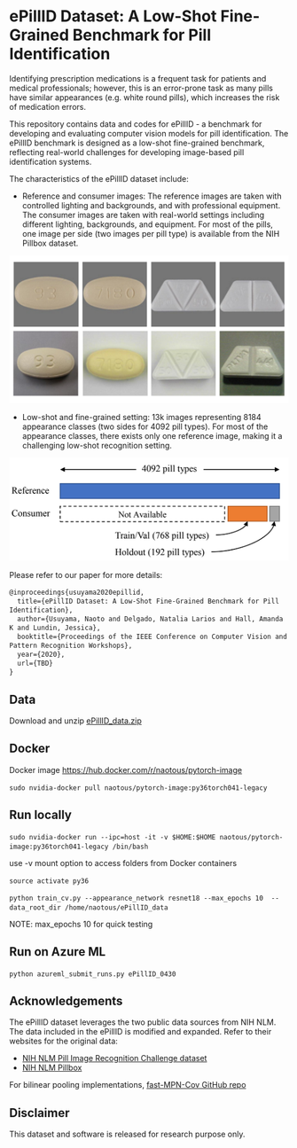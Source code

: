 # ePillID Dataset: A Low-Shot Fine-Grained Benchmark for Pill Identification

Identifying prescription medications is a frequent task for patients and medical professionals; however, this is an
error-prone task as many pills have similar appearances (e.g. white round pills), which increases the risk of medication errors. 

This repository contains data and codes for ePillID - a benchmark for developing and evaluating computer vision models for pill identification. The ePillID benchmark is designed as a low-shot fine-grained benchmark, reflecting real-world challenges for developing image-based pill identification systems.

The characteristics of the ePillID dataset include:
* Reference and consumer images:  The reference images are taken with controlled lighting and backgrounds, and with professional equipment. The consumer images are taken with real-world settings including different lighting, backgrounds, and equipment. For most of the pills, one image per side (two images per pill type) is available from the NIH Pillbox dataset. 

![Examples of reference and consumer images in ePillID](imgs/ePillID_reference_consumer_images.png)

* Low-shot and fine-grained setting: 13k images representing 8184 appearance classes (two sides for 4092 pill types). For most of the appearance classes, there exists only one reference image, making it a challenging low-shot recognition setting.

![ePillID data distribution](imgs/ePillID_stats.png)

Please refer to our paper for more details:
```
@inproceedings{usuyama2020epillid,
  title={ePillID Dataset: A Low-Shot Fine-Grained Benchmark for Pill Identification},
  author={Usuyama, Naoto and Delgado, Natalia Larios and Hall, Amanda K and Lundin, Jessica},
  booktitle={Proceedings of the IEEE Conference on Computer Vision and Pattern Recognition Workshops},
  year={2020},
  url={TBD}
}
```

## Data

Download and unzip [ePillID_data.zip](https://pillidwus2.blob.core.windows.net/data/ePillID_data.zip?st=2020-04-30T09%3A34%3A02Z&se=2031-05-01T02%3A38%3A00Z&sp=rl&sv=2018-03-28&sr=b&sig=Xvmr0RFWOeOSw74iyQso%2F7WQHs6lTxbtyQ9jrBTuLKI%3D)

## Docker

Docker image https://hub.docker.com/r/naotous/pytorch-image

`sudo nvidia-docker pull naotous/pytorch-image:py36torch041-legacy`

## Run locally

`sudo nvidia-docker run --ipc=host -it -v $HOME:$HOME naotous/pytorch-image:py36torch041-legacy /bin/bash`

use -v mount option to access folders from Docker containers

`source activate py36`

`python train_cv.py --appearance_network resnet18 --max_epochs 10  --data_root_dir /home/naotous/ePillID_data`

NOTE: max_epochs 10 for quick testing

## Run on Azure ML

`python azureml_submit_runs.py ePillID_0430`

## Acknowledgements

The ePillID dataset leverages the two public data sources from NIH NLM. The data included in the ePillID is modified and expanded. Refer to their websites for the original data:
* [NIH NLM Pill Image Recognition Challenge dataset](https://pir.nlm.nih.gov/challenge/)
* [NIH NLM Pillbox](https://pillbox.nlm.nih.gov/statistics.html)


For bilinear pooling implementations, [fast-MPN-Cov GitHub repo](https://github.com/jiangtaoxie/fast-MPN-COV)

## Disclaimer

This dataset and software is released for research purpose only.
